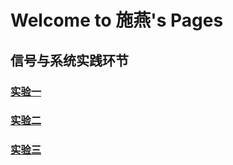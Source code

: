 # Welcome to 施燕's Pages

## 信号与系统实践环节

### [实验一](/hello.py)

### [实验二](/zhishu1.py)

### [实验三](/shiyansan.py)
